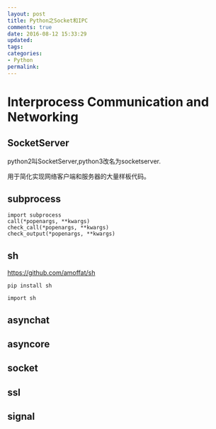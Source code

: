 ```yaml
---
layout: post
title: Python之Socket和IPC
comments: true
date: 2016-08-12 15:33:29
updated:
tags:
categories:
- Python
permalink:
---
```


# Interprocess Communication and Networking

## SocketServer

python2叫SocketServer,python3改名为socketserver.

用于简化实现网络客户端和服务器的大量样板代码。

## subprocess

    import subprocess
    call(*popenargs, **kwargs)
    check_call(*popenargs, **kwargs)
    check_output(*popenargs, **kwargs)

## sh

<https://github.com/amoffat/sh>

    pip install sh

    import sh

## asynchat

## asyncore

## socket

## ssl

## signal
